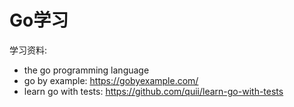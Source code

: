 # Go学习

学习资料:

- the go programming language
- go by example: <https://gobyexample.com/>
- learn go with tests: <https://github.com/quii/learn-go-with-tests>
